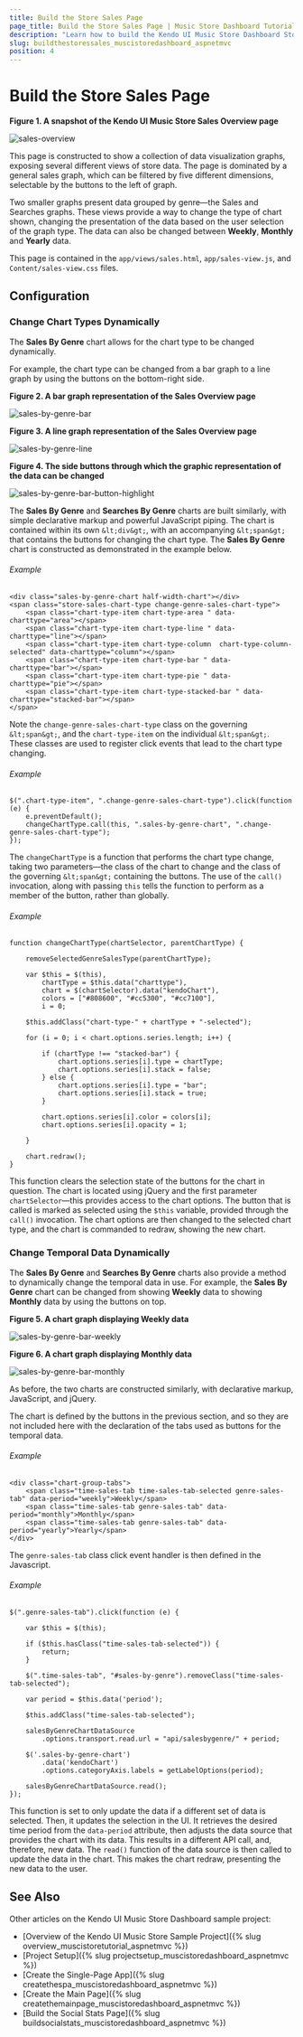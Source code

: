 ```yaml
---
title: Build the Store Sales Page
page_title: Build the Store Sales Page | Music Store Dashboard Tutorial
description: "Learn how to build the Kendo UI Music Store Dashboard Store Sales page by using Telerik UI for ASP.NET MVC."
slug: buildthestoressales_muscistoredashboard_aspnetmvc
position: 4
---
```


# Build the Store Sales Page

**Figure 1. A snapshot of the Kendo UI Music Store Sales Overview page**

![sales-overview](/tutorials/asp.net/kendo-music-store/music-store-dashboard/images/sales-overview.png)

This page is constructed to show a collection of data visualization graphs, exposing several different views of store data. The page is dominated by a general sales graph, which can be filtered by five different dimensions, selectable by the buttons to the left of graph.

Two smaller graphs present data grouped by genre&mdash;the Sales and Searches graphs. These views provide a way to change the type of chart shown, changing the presentation of the data based on the user selection of the graph type. The data can also be changed between **Weekly**, **Monthly** and **Yearly** data.

This page is contained in the `app/views/sales.html`, `app/sales-view.js`, and `Content/sales-view.css` files.

## Configuration

### Change Chart Types Dynamically

The **Sales By Genre** chart allows for the chart type to be changed dynamically.

For example, the chart type can be changed from a bar graph to a line graph by using the buttons on the bottom-right side.

**Figure 2. A bar graph representation of the Sales Overview page**

![sales-by-genre-bar](/tutorials/asp.net/kendo-music-store/music-store-dashboard/images/sales-by-genre-bar.png)

**Figure 3. A line graph representation of the Sales Overview page**

![sales-by-genre-line](/tutorials/asp.net/kendo-music-store/music-store-dashboard/images/sales-by-genre-line.png)

**Figure 4. The side buttons through which the graphic representation of the data can be changed**

![sales-by-genre-bar-button-highlight](/tutorials/asp.net/kendo-music-store/music-store-dashboard/images/sales-by-genre-bar-button-highlight.png)

The **Sales By Genre** and **Searches By Genre** charts are built similarly, with simple declarative markup and powerful JavaScript piping. The chart is contained within its own `&lt;div&gt;`, with an accompanying `&lt;span&gt;` that contains the buttons for changing the chart type. The **Sales By Genre** chart is constructed as demonstrated in the example below.

###### Example

	<div class="sales-by-genre-chart half-width-chart"></div>
    <span class="store-sales-chart-type change-genre-sales-chart-type">
       	<span class="chart-type-item chart-type-area " data-charttype="area"></span>
        <span class="chart-type-item chart-type-line " data-charttype="line"></span>
        <span class="chart-type-item chart-type-column  chart-type-column-selected" data-charttype="column"></span>
        <span class="chart-type-item chart-type-bar " data-charttype="bar"></span>
        <span class="chart-type-item chart-type-pie " data-charttype="pie"></span>
        <span class="chart-type-item chart-type-stacked-bar " data-charttype="stacked-bar"></span>
	</span>

Note the `change-genre-sales-chart-type` class on the governing `&lt;span&gt;`, and the `chart-type-item` on the individual `&lt;span&gt;`. These classes are used to register click events that lead to the chart type changing.

###### Example

	$(".chart-type-item", ".change-genre-sales-chart-type").click(function (e) {
        e.preventDefault();
        changeChartType.call(this, ".sales-by-genre-chart", ".change-genre-sales-chart-type");
    });

The `changeChartType` is a function that performs the chart type change, taking two parameters&mdash;the class of the chart to change and the class of the governing `&lt;span&gt;` containing the buttons. The use of the `call()` invocation, along with passing `this` tells the function to perform as a member of the button, rather than globally.

###### Example

	function changeChartType(chartSelector, parentChartType) {

        removeSelectedGenreSalesType(parentChartType);

        var $this = $(this),
            chartType = $this.data("charttype"),
            chart = $(chartSelector).data("kendoChart"),
            colors = ["#808600", "#cc5300", "#cc7100"],
            i = 0;

        $this.addClass("chart-type-" + chartType + "-selected");

        for (i = 0; i < chart.options.series.length; i++) {

            if (chartType !== "stacked-bar") {
                chart.options.series[i].type = chartType;
                chart.options.series[i].stack = false;
            } else {
                chart.options.series[i].type = "bar";
                chart.options.series[i].stack = true;
            }

            chart.options.series[i].color = colors[i];
            chart.options.series[i].opacity = 1;

        }

        chart.redraw();
    }

This function clears the selection state of the buttons for the chart in question. The chart is located using jQuery and the first parameter `chartSelector`&mdash;this provides access to the chart options. The button that is called is marked as selected using the `$this` variable, provided through the `call()` invocation. The chart options are then changed to the selected chart type, and the chart is commanded to redraw, showing the new chart.

### Change Temporal Data Dynamically

The **Sales By Genre** and **Searches By Genre** charts also provide a method to dynamically change the temporal data in use. For example, the **Sales By Genre** chart can be changed from showing **Weekly** data to showing **Monthly** data by using the buttons on top.

**Figure 5. A chart graph displaying Weekly data**

![sales-by-genre-bar-weekly](/tutorials/asp.net/kendo-music-store/music-store-dashboard/images/sales-by-genre-bar.png)

**Figure 6. A chart graph displaying Monthly data**

![sales-by-genre-bar-monthly](/tutorials/asp.net/kendo-music-store/music-store-dashboard/images/sales-by-genre-bar-monthly.png)

As before, the two charts are constructed similarly, with declarative markup, JavaScript, and jQuery.

The chart is defined by the buttons in the previous section, and so they are not included here with the declaration of the tabs used as buttons for the temporal data.

###### Example

    <div class="chart-group-tabs">
        <span class="time-sales-tab time-sales-tab-selected genre-sales-tab" data-period="weekly">Weekly</span>
        <span class="time-sales-tab genre-sales-tab" data-period="monthly">Monthly</span>
        <span class="time-sales-tab genre-sales-tab" data-period="yearly">Yearly</span>
    </div>

The `genre-sales-tab` class click event handler is then defined in the Javascript.

###### Example

    $(".genre-sales-tab").click(function (e) {

        var $this = $(this);

        if ($this.hasClass("time-sales-tab-selected")) {
            return;
        }

        $(".time-sales-tab", "#sales-by-genre").removeClass("time-sales-tab-selected");

        var period = $this.data('period');

        $this.addClass("time-sales-tab-selected");

        salesByGenreChartDataSource
            .options.transport.read.url = "api/salesbygenre/" + period;

        $('.sales-by-genre-chart')
            .data('kendoChart')
            .options.categoryAxis.labels = getLabelOptions(period);

        salesByGenreChartDataSource.read();
    });

This function is set to only update the data if a different set of data is selected. Then, it updates the selection in the UI. It retrieves the desired time period from the `data-period` attribute, then adjusts the data source that provides the chart with its data. This results in a different API call, and, therefore, new data. The `read()` function of the data source is then called to update the data in the chart. This makes the chart redraw, presenting the new data to the user.

## See Also

Other articles on the Kendo UI Music Store Dashboard sample project:

* [Overview of the Kendo UI Music Store Sample Project]({% slug overview_muscistoretutorial_aspnetmvc %})
* [Project Setup]({% slug projectsetup_muscistoredashboard_aspnetmvc %})
* [Create the Single-Page App]({% slug createthespa_muscistoredashboard_aspnetmvc %})
* [Create the Main Page]({% slug createthemainpage_muscistoredashboard_aspnetmvc %})
* [Build the Social Stats Page]({% slug buildsocialstats_muscistoredashboard_aspnetmvc %})
